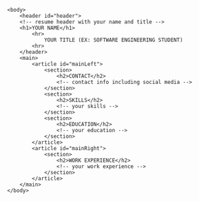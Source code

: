<html>
	<head>
		<link href="style.css" rel="stylesheet">
		<title>Your Name resume</title>
	</head>

	<body>
		<header id="header">
		<!-- resume header with your name and title -->
		<h1>YOUR NAME</h1>
			<hr>
				YOUR TITLE (EX: SOFTWARE ENGINEERING STUDENT)
			<hr>
		</header>
		<main>
			<article id="mainLeft">
				<section>
					<h2>CONTACT</h2>
					<!-- contact info including social media -->
				</section>
				<section>
					<h2>SKILLS</h2>
					<!-- your skills -->
				</section>
				<section>
					<h2>EDUCATION</h2>
					<!-- your education -->
				</section>            
			</article>
			<article id="mainRight">
				<section>
					<h2>WORK EXPERIENCE</h2>
					<!-- your work experience -->
				</section>
			</article>
		</main>
	</body>
</html>
